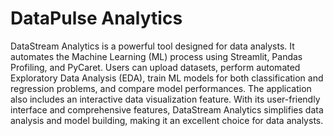 #  DataPulse Analytics 

DataStream Analytics is a powerful tool designed for data analysts. It automates the Machine Learning (ML) process using Streamlit, Pandas Profiling, and PyCaret. Users can upload datasets, perform automated Exploratory Data Analysis (EDA), train ML models for both classification and regression problems, and compare model performances. The application also includes an interactive data visualization feature. With its user-friendly interface and comprehensive features, DataStream Analytics simplifies data analysis and model building, making it an excellent choice for data analysts.